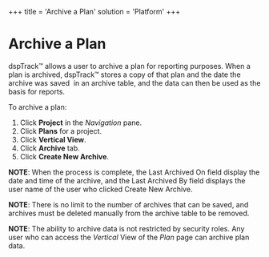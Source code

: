 +++
title = 'Archive a Plan'
solution = 'Platform'
+++

# Archive a Plan

dspTrack™ allows a user to archive a plan for reporting purposes. When a
plan is archived, dspTrack™ stores a copy of that plan and the date the
archive was saved<span> </span> in an archive table, and the data can
then be used as the basis for reports.

To archive a plan:

1.  Click **Project** in the *Navigation* pane.
2.  Click **Plans** for a project.
3.  Click **Vertical View**.
4.  Click **Archive** tab.
5.  Click **Create New Archive**.

**NOTE**: When the process is complete, the Last Archived On field
display the date and time of the archive, and the Last Archived By field
displays the user name of the user who clicked Create New Archive.

**NOTE**: There is no limit to the number of archives that can be saved,
and archives must be deleted manually from the archive table to be
removed.

<span>**NOTE**:</span> The ability to archive data is not restricted by
security roles. Any user who can access the
<span style="font-style: italic;">Vertical</span> View of the
<span style="font-style: italic;">Plan</span> page can archive plan
data.
